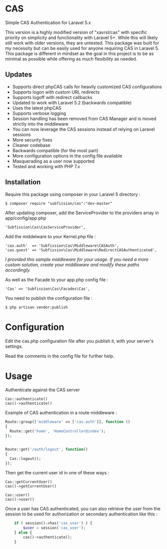 # CAS
Simple CAS Authentication for Laravel 5.x

This version is a highly modified version of "xavrsl/cas" with specific priority on simplicity and functionality with 
Laravel 5+.  While this will likely still work with older versions, they are untested. This package was built for my 
necessity but can be easily used for anyone requiring CAS in Laravel 5.  This package is different in mindset as the 
goal in this project is to be as minimal as possible while offering as much flexibility as needed.

## Updates
* Supports direct phpCAS calls for heavily customized CAS configurations
* Supports logon with custom URL redirects
* Supports logoff with redirect callbacks
* Updated to work with Laravel 5.2 (backwards compatible)
* Uses the latest phpCAS
* Supports verbose logging
* Session handling has been removed from CAS Manager and is moved strictly into the middleware
* You can now leverage the CAS sessions instead of relying on Laravel sessions
* More security fixes
* Cleaner codebase
* Backwards compatible (for the most part)
* More configuration options in the config file available
* Masquerading as a user now supported
* Tested and working with PHP 7.x

## Installation

Require this package using composer in your Laravel 5 directory :

    $ composer require "subfission/cas":"dev-master"

After updating composer, add the ServiceProvider to the providers array in app/config/app.php

    'Subfission\Cas\CasServiceProvider',

Add the middelware to your Kernel.php file :

	'cas.auth'  => 'Subfission\Cas\Middleware\CASAuth',
	'cas.guest' => 'Subfission\Cas\Middleware\RedirectCASAuthenticated',
*I provided this sample middleware for your usage.  If you need a more custom solution, create your middleware and modify these paths accordingly.*

As well as the Facade to your app.php config file :

	'Cas' => 'Subfission\Cas\Facades\Cas',

You need to publish the configuration file :

    $ php artisan vendor:publish

Configuration
==
Edit the cas.php configuration file after you publish it, with your server's settings.  

Read the comments in the config file for further help.

Usage
==

Authenticate against the CAS server

	Cas::authenticate()
	cas()->authenticate()

Example of CAS authentication in a route middleware :

```php
Route::group(['middleware' => ['cas.auth']], function ()
{
  Route::get('home', 'HomeController@index');
});


Route::get('/auth/logout', function()
{
  Cas::logout();
});
```

Then get the current user id in one of these ways :

	Cas::getCurrentUser()
	cas()->getCurrentUser()
	
	Cas::user()
	cas()->user()

Once a user has CAS authenticated, you can also retrieve the user from the session to be used for authorization or
secondary authentication like this :
```php
    if ( session()->has('cas_user') ) {
        $user = session('cas_user');
    } else {
        cas()->authenticate();
    }
```
